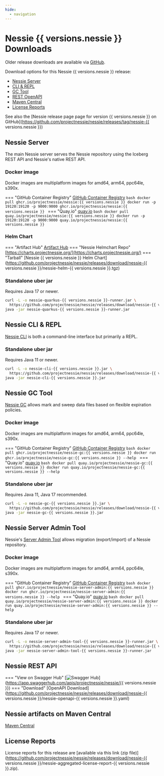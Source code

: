 ```yaml
---
hide:
  - navigation
---
```


# Nessie {{ versions.nessie }} Downloads

Older release downloads are available via [GitHub](https://github.com/projectnessie/nessie/releases).

Download options for this Nessie {{ versions.nessie }} release:

* [Nessie Server](#nessie-server)
* [CLI & REPL](#nessie-cli--repl)
* [GC Tool](#nessie-gc-tool)
* [REST OpenAPI](#nessie-rest-api)
* [Maven Central](#nessie-artifacts-on-maven-central)
* [License Reports](#license-reports)

See also the [Nessie release page page for version {{ versions.nessie }} on GitHub](https://github.com/projectnessie/nessie/releases/tag/nessie-{{ versions.nessie }})

## Nessie Server

The main Nessie server serves the Nessie repository using the Iceberg REST API and Nessie's native REST API.

### Docker image

Docker images are multiplatform images for amd64, arm64, ppc64le, s390x.

=== "GitHub Container Registry"
    [GitHub Container Registry](https://ghcr.io/projectnessie/nessie)
    ```bash
    docker pull ghcr.io/projectnessie/nessie:{{ versions.nessie }}
    docker run -p 19120:19120 -p 9000:9000 ghcr.io/projectnessie/nessie:{{ versions.nessie }}
    ```
=== "Quay.io"
    [quay.io](https://quay.io/repository/projectnessie/nessie?tab=tags)
    ```bash
    docker pull quay.io/projectnessie/nessie:{{ versions.nessie }}
    docker run -p 19120:19120 -p 9000:9000 quay.io/projectnessie/nessie:{{ versions.nessie }}
    ```

### Helm Chart

=== "Artifact Hub"
    [Artifact Hub](https://artifacthub.io/packages/search?repo=nessie)
=== "Nessie Helmchart Repo"
    [https://charts.projectnessie.org/](https://charts.projectnessie.org/)
=== "Tarball"
    [Nessie {{ versions.nessie }} Helm Chart](https://github.com/projectnessie/nessie/releases/download/nessie-{{ versions.nessie }}/nessie-helm-{{ versions.nessie }}.tgz)

### Standalone uber jar

Requires Java 17 or newer.

```bash
curl -L -o nessie-quarkus-{{ versions.nessie }}-runner.jar \
  https://github.com/projectnessie/nessie/releases/download/nessie-{{ versions.nessie }}/nessie-quarkus-{{ versions.nessie }}-runner.jar
java -jar nessie-quarkus-{{ versions.nessie }}-runner.jar
```

## Nessie CLI & REPL

[Nessie CLI](/nessie-latest/cli/) is both a command-line interface but primarily a REPL.

### Standalone uber jar

Requires Java 11 or newer.

```bash
curl -L -o nessie-cli-{{ versions.nessie }}.jar \
  https://github.com/projectnessie/nessie/releases/download/nessie-{{ versions.nessie }}/nessie-cli-{{ versions.nessie }}.jar
java -jar nessie-cli-{{ versions.nessie }}.jar
```

## Nessie GC Tool

[Nessie GC](/nessie-latest/gc/) allows mark and sweep data files based on flexible expiration policies.

### Docker image

Docker images are multiplatform images for amd64, arm64, ppc64le, s390x.

=== "GitHub Container Registry"
    [GitHub Container Registry](https://github.com/projectnessie/nessie/pkgs/container/nessie-gc)
    ```bash
    docker pull ghcr.io/projectnessie/nessie-gc:{{ versions.nessie }}
    docker run ghcr.io/projectnessie/nessie-gc:{{ versions.nessie }} --help
    ```
=== "Quay.io"
    [quay.io](https://quay.io/repository/projectnessie/nessie-gc?tab=tags)
    ```bash
    docker pull quay.io/projectnessie/nessie-gc:{{ versions.nessie }}
    docker run quay.io/projectnessie/nessie-gc:{{ versions.nessie }} --help
    ```

### Standalone uber jar

Requires Java 11, Java 17 recommended.

```bash
curl -L -o nessie-gc-{{ versions.nessie }}.jar \
  https://github.com/projectnessie/nessie/releases/download/nessie-{{ versions.nessie }}/nessie-gc-{{ versions.nessie }}.jar
java -jar nessie-gc-{{ versions.nessie }}.jar
```

## Nessie Server Admin Tool

Nessie's [Server Admin Tool](/nessie-latest/export-import/) allows migration (export/import) of a
Nessie repository.

### Docker image

Docker images are multiplatform images for amd64, arm64, ppc64le, s390x.

=== "GitHub Container Registry"
    [GitHub Container Registry](https://github.com/projectnessie/nessie/pkgs/container/nessie-server-admin)
    ```bash
    docker pull ghcr.io/projectnessie/nessie-server-admin:{{ versions.nessie }}
    docker run ghcr.io/projectnessie/nessie-server-admin:{{ versions.nessie }} --help
    ```
=== "Quay.io"
    [quay.io](https://quay.io/repository/projectnessie/nessie-server-admin?tab=tags)
    ```bash
    docker pull quay.io/projectnessie/nessie-server-admin:{{ versions.nessie }}
    docker run quay.io/projectnessie/nessie-server-admin:{{ versions.nessie }} --help
    ```

### Standalone uber jar

Requires Java 17 or newer.

```bash
curl -L -o nessie-server-admin-tool-{{ versions.nessie }}-runner.jar \
  https://github.com/projectnessie/nessie/releases/download/nessie-{{ versions.nessie }}/nessie-server-admin-tool-{{ versions.nessie }}-runner.jar
java -jar nessie-server-admin-tool-{{ versions.nessie }}-runner.jar
```

## Nessie REST API

=== "View on Swagger Hub"
    [![Swagger Hub](https://img.shields.io/badge/swagger%20hub-nessie-3f6ec6?style=for-the-badge&logo=swagger&link=https%3A%2F%2Fapp.swaggerhub.com%2Fapis%2Fprojectnessie%2Fnessie)](https://app.swaggerhub.com/apis/projectnessie/nessie/{{ versions.nessie }})
=== "Download"
    [OpenAPI Download](https://github.com/projectnessie/nessie/releases/download/nessie-{{ versions.nessie }}/nessie-openapi-{{ versions.nessie }}.yaml)

## Nessie artifacts on Maven Central

[Maven Central](https://search.maven.org/artifact/org.projectnessie.nessie/nessie)

## License Reports

License reports for this release are [available via this link (zip file)](https://github.com/projectnessie/nessie/releases/download/nessie-{{ versions.nessie }}/nessie-aggregated-license-report-{{ versions.nessie }}.zip).
